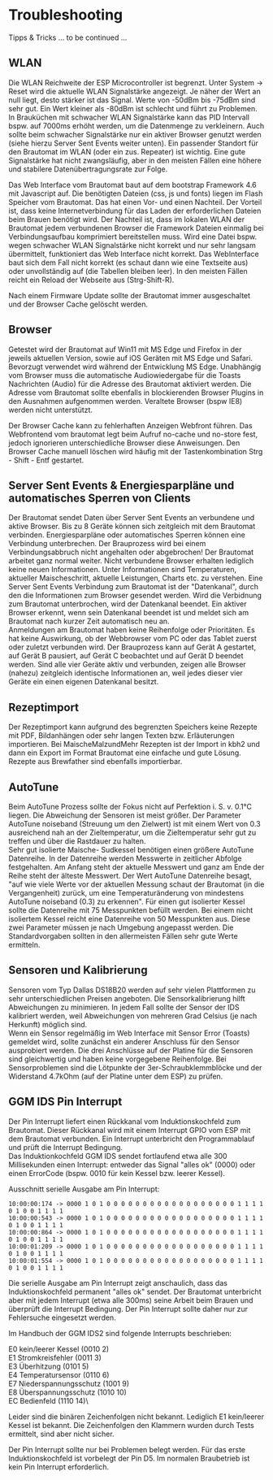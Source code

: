 # Troubleshooting

Tipps & Tricks ... to be continued ...

## WLAN

Die WLAN Reichweite der ESP Microcontroller ist begrenzt. Unter System -> Reset wird die aktuelle WLAN Signalstärke angezeigt. Je näher der Wert an null liegt, desto stärker ist das Signal. Werte von -50dBm bis -75dBm sind sehr gut. Ein Wert kleiner als -80dBm ist schlecht und führt zu Problemen. In Brauküchen mit schwacher WLAN Signalstärke kann das PID Intervall bspw. auf 7000ms erhöht werden, um die Datenmenge zu verkleinern. Auch sollte beim schwacher Signalstärke nur ein aktiver Browser genutzt werden (siehe hierzu Server Sent Events weiter unten). Ein passender Standort für den Brautomat im WLAN (oder ein zus. Repeater) ist wichtig. Eine gute Signalstärke hat nicht zwangsläufig, aber in den meisten Fällen eine höhere und stabilere Datenübertragungsrate zur Folge.

Das Web Interface vom Brautomat baut auf dem bootstrap Framework 4.6 mit Javascript auf. Die benötigten Dateien (css, js und fonts) liegen im Flash Speicher vom Brautomat. Das hat einen Vor- und einen Nachteil. Der Vorteil ist, dass keine Internetverbindung für das Laden der erforderlichen Dateien beim Brauen benötigt wird. Der Nachteil ist, dass im lokalen WLAN der Brautomat jedem verbundenen Browser die Framework Dateien einmalig bei Verbindungsaufbau komprimiert bereitstellen muss. Wird eine Datei bspw. wegen schwacher WLAN Signalstärke nicht korrekt und nur sehr langsam übermittelt, funktioniert das Web Interface nicht korrekt. Das WebInterface baut sich dem Fall nicht korrekt (es schaut dann wie eine Textseite aus) oder unvollständig auf (die Tabellen bleiben leer). In den meisten Fällen reicht ein Reload der Webseite aus (Strg-Shift-R).

Nach einem Firmware Update sollte der Brautomat immer ausgeschaltet und der Browser Cache gelöscht werden.

## Browser

Getestet wird der Brautomat auf Win11 mit MS Edge und Firefox in der jeweils aktuellen Version, sowie auf iOS Geräten mit MS Edge und Safari. Bevorzugt verwendet wird während der Entwicklung MS Edge. Unabhängig vom Browser muss die automatische Audiowiedergabe für die Toasts Nachrichten (Audio) für die Adresse des Brautomat aktiviert werden. Die Adresse vom Brautomat sollte ebenfalls in blockierenden Browser Plugins in den Ausnahmen aufgenommen werden. Veraltete Browser (bspw IE8) werden nicht unterstützt.

Der Browser Cache kann zu fehlerhaften Anzeigen Webfront führen. Das Webfrontend vom brautomat legt beim Aufruf no-cache und no-store fest, jedoch ignorieren unterschiedliche Browser diese Anweisungen. Den Browser Cache manuell löschen wird häufig mit der Tastenkombination Strg - Shift - Entf gestartet.

## Server Sent Events & Energiesparpläne und automatisches Sperren von Clients

Der Brautomat sendet Daten über Server Sent Events an verbundene und aktive Browser. Bis zu 8 Geräte können sich zeitgleich mit dem Brautomat verbinden. Energiesparpläne oder automatisches Sperren können eine Verbindung unterbrechen. Der Brauprozess wird bei einem Verbindungsabbruch nicht angehalten oder abgebrochen! Der Brautomat arbeitet ganz normal weiter. Nicht verbundene Browser erhalten lediglich keine neuen Informationen. Unter Informationen sind Temperaturen, aktueller Maischeschritt, aktuelle Leistungen, Charts etc. zu verstehen. Eine Server Sent Events Verbindung zum Brautomat ist der "Datenkanal", durch den die Informationen zum Browser gesendet werden. Wird die Verbidnung zum Brautomat unterbrochen, wird der Datenkanal beendet. Ein aktiver Browser erkennt, wenn sein Datenkanal beendet ist und meldet sich am Brautomat nach kurzer Zeit automatisch neu an.\
Anmeldungen am Brautomat haben keine Reihenfolge oder Prioritäten. Es hat keine Auswirkung, ob der Webbrowser vom PC oder das Tablet zuerst oder zuletzt verbunden wird. Der Brauprozess kann auf Gerät A gestartet, auf Gerät B pausiert, auf Gerät C beobachtet und auf Gerät D beendet werden. Sind alle vier Geräte aktiv und verbunden, zeigen alle Browser (nahezu) zeitgleich identische Informationen an, weil jedes dieser vier Geräte ein einen eigenen Datenkanal besitzt.

## Rezeptimport

Der Rezeptimport kann aufgrund des begrenzten Speichers keine Rezepte mit PDF, Bildanhängen oder sehr langen Texten bzw. Erläuterungen importieren. Bei MaischeMalzundMehr Rezepten ist der Import in kbh2 und dann ein Export im Format Brautomat eine einfache und gute Lösung. Rezepte aus Brewfather sind ebenfalls importierbar.

## AutoTune

Beim AutoTune Prozess sollte der Fokus nicht auf Perfektion i. S. v. 0.1°C liegen. Die Abweichung der Sensoren ist meist größer. Der Parameter AutoTune noiseband (Streuung um den Zielwert) ist mit einem Wert von 0.3 ausreichend nah an der Zieltemperatur, um die Zieltemperatur sehr gut zu treffen und über die Rastdauer zu halten.\
Sehr gut isolierte Maische- Sudkessel benötigen einen größere AutoTune Datenreihe. In der Datenreihe werden Messwerte in zeitlicher Abfolge festgehalten. Am Anfang steht der aktuelle Messwert und ganz am Ende der Reihe steht der älteste Messwert. Der Wert AutoTune Datenreihe besagt, "auf wie viele Werte vor der aktuellen Messung schaut der Brautomat (in die Vergangenheit) zurück, um eine Temperaturänderung von mindestens AutoTune noiseband (0.3) zu erkennen". Für einen gut isolierter Kessel sollte die Datenreihe mit 75 Messpunkten befüllt werden. Bei einem nicht isoliertem Kessel reicht eine Datenreihe von 50 Messpunkten aus. Diese zwei Parameter müssen je nach Umgebung angepasst werden. Die Standardvorgaben sollten in den allermeisten Fällen sehr gute Werte ermitteln.

## Sensoren und Kalibrierung

Sensoren vom Typ Dallas DS18B20 werden auf sehr vielen Plattformen zu sehr unterschiedlichen Preisen angeboten. Die Sensorkalibrierung hilft Abweichungen zu minimieren. In jedem Fall sollte der Sensor der IDS kalibriert werden, weil Abweichungen von mehreren Grad Celsius (je nach Herkunft) möglich sind.\
Wenn ein Sensor regelmäßig im Web Interface mit Sensor Error (Toasts) gemeldet wird, sollte zunächst ein anderer Anschluss für den Sensor ausprobiert werden. Die drei Anschlüsse auf der Platine für die Sensoren sind gleichwertig und haben keine vorgegebene Reihenfolge. Bei Sensorproblemen sind die Lötpunkte der 3er-Schraubklemmblöcke und der Widerstand 4.7kOhm (auf der Platine unter dem ESP) zu prüfen.

## GGM IDS Pin Interrupt

Der Pin Interrupt liefert einen Rückkanal vom Induktionskochfeld zum Brautomat. Dieser Rückkanal wird mit einem Interrupt GPIO vom ESP mit dem Brautomat verbunden. Ein Interrupt unterbricht den Programmablauf und prüft die Interrupt Bedingung.\
Das Induktionkochfeld GGM IDS sendet fortlaufend etwa alle 300 Millisekunden einen Interrupt: entweder das Signal "alles ok" (0000) oder einen ErrorCode (bspw. 0010 für kein Kessel bzw. leerer Kessel).

Ausschnitt serielle Ausgabe am Pin Interrupt:

```text
10:00:00:174 -> 0000 1 0 1 0 0 0 0 0 0 0 0 0 0 0 0 0 0 0 0 0 0 1 1 1 1 0 1 0 0 1 1 1 1 
10:00:00:543 -> 0000 1 0 1 0 0 0 0 0 0 0 0 0 0 0 0 0 0 0 0 0 0 1 1 1 1 0 1 0 0 1 1 1 1 
10:00:00:864 -> 0000 1 0 1 0 0 0 0 0 0 0 0 0 0 0 0 0 0 0 0 0 0 1 1 1 1 0 1 0 0 1 1 1 1 
10:00:01:209 -> 0000 1 0 1 0 0 0 0 0 0 0 0 0 0 0 0 0 0 0 0 0 0 1 1 1 1 0 1 0 0 1 1 1 1 
10:00:01:554 -> 0000 1 0 1 0 0 0 0 0 0 0 0 0 0 0 0 0 0 0 0 0 0 1 1 1 1 0 1 0 0 1 1 1 1 
```

Die serielle Ausgabe am Pin Interrupt zeigt anschaulich, dass das Induktionskochfeld permanent "alles ok" sendet. Der Brautomat unterbricht aber mit jedem Interrupt (etwa alle 300ms) seine Arbeit beim Brauen und überprüft die Interrupt Bedingung. Der Pin Interrupt sollte daher nur zur Fehlersuche eingesetzt werden.

Im Handbuch der GGM IDS2 sind folgende Interrupts beschrieben:

E0 kein/leerer Kessel (0010 2)\
E1 Stromkreisfehler (0011 3)\
E3 Überhitzung (0101 5)\
E4 Temperatursensor (0110 6)\
E7 Niederspannungsschutz (1001 9)\
E8 Überspannungsschutz (1010 10)\
EC Bedienfeld (1110 14)\

Leider sind die binären Zeichenfolgen nicht bekannt. Lediglich E1 kein/leerer Kessel ist bekannt. Die Zeichenfolgen den Klammern wurden durch Tests ermittelt, sind aber nicht sicher.

Der Pin Interrupt sollte nur bei Problemen belegt werden. Für das erste Induktionskochfeld ist vorbelegt der Pin D5. Im normalen Braubetrieb ist kein Pin Interrupt erforderlich.
